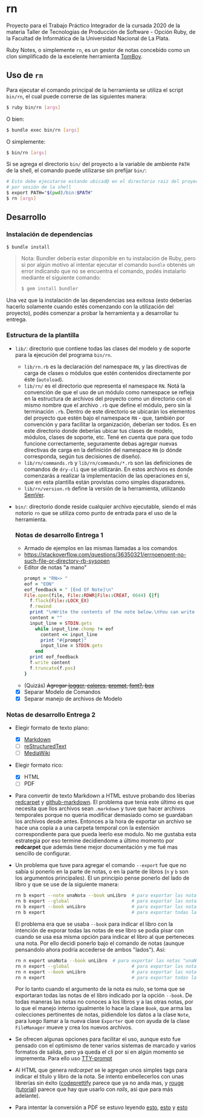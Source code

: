 # rn

Proyecto para el Trabajo Práctico Integrador de la cursada 2020 de la materia
Taller de Tecnologías de Producción de Software - Opción Ruby, de la Facultad de Informática de la Universidad Nacional de La Plata.

Ruby Notes, o simplemente `rn`, es un gestor de notas concebido como un clon simplificado
de la excelente herramienta [TomBoy](https://wiki.gnome.org/Apps/Tomboy).

## Uso de `rn`

Para ejecutar el comando principal de la herramienta se utiliza el script `bin/rn`, el cual
puede correrse de las siguientes manera:

```bash
$ ruby bin/rn [args]
```

O bien:

```bash
$ bundle exec bin/rn [args]
```

O simplemente:

```bash
$ bin/rn [args]
```

Si se agrega el directorio `bin/` del proyecto a la variable de ambiente `PATH` de la shell,
el comando puede utilizarse sin prefijar `bin/`:

```bash
# Esto debe ejecutarse estando ubicad@ en el directorio raiz del proyecto, una única vez
# por sesión de la shell
$ export PATH="$(pwd)/bin:$PATH"
$ rn [args]
```


## Desarrollo

### Instalación de dependencias

```bash
$ bundle install
```

> Nota: Bundler debería estar disponible en tu instalación de Ruby, pero si por algún
> motivo al intentar ejecutar el comando `bundle` obtenés un error indicando que no se
> encuentra el comando, podés instalarlo mediante el siguiente comando:
>
> ```bash
> $ gem install bundler
> ```

Una vez que la instalación de las dependencias sea exitosa (esto deberías hacerlo solamente
cuando estés comenzando con la utilización del proyecto), podés comenzar a probar la
herramienta y a desarrollar tu entrega.

### Estructura de la plantilla

* `lib/`: directorio que contiene todas las clases del modelo y de soporte para la ejecución
  del programa `bin/rn`.
  * `lib/rn.rb` es la declaración del namespace `RN`, y las directivas de carga de clases
    o módulos que estén contenidos directamente por éste (`autoload`).
  * `lib/rn/` es el directorio que representa el namespace `RN`. Notá la convención de que
    el uso de un módulo como namespace se refleja en la estructura de archivos del proyecto
    como un directorio con el mismo nombre que el archivo `.rb` que define el módulo, pero
    sin la terminación `.rb`. Dentro de este directorio se ubicarán los elementos del
    proyecto que estén bajo el namespace `RN` - que, también por convención y para facilitar
    la organización, deberían ser todos. Es en este directorio donde deberías ubicar tus
    clases de modelo, módulos, clases de soporte, etc. Tené en cuenta que para que todo
    funcione correctamente, seguramente debas agregar nuevas directivas de carga en la
    definición del namespace `RN` (o dónde corresponda, según tus decisiones de diseño).
  * `lib/rn/commands.rb` y `lib/rn/commands/*.rb` son las definiciones de comandos de
    `dry-cli` que se utilizarán. En estos archivos es donde comenzarás a realizar la
    implementación de las operaciones en sí, que en esta plantilla están provistas como
    simples disparadores.
  * `lib/rn/version.rb` define la versión de la herramienta, utilizando [SemVer](https://semver.org/lang/es/).
* `bin/`: directorio donde reside cualquier archivo ejecutable, siendo el más notorio `rn`
  que se utiliza como punto de entrada para el uso de la herramienta.

  ### Notas de desarrollo Entrega 1

  * Armado de ejemplos en las mismas llamadas a los comandos
  * https://stackoverflow.com/questions/36350321/errnoenoent-no-such-file-or-directory-rb-sysopen
  * Editor de notas "a mano"
    ```ruby
    prompt = "RN>> "
    eof = "EON"
    eof_feedback = " [End Of Note]\n"
    File.open(file, File::RDWR|File::CREAT, 0644) {|f|
      f.flock(File::LOCK_EX)
      f.rewind
      print "\nWrite the contents of the note below.\nYou can write multiple lines.\nEnd the note with '#{eof}' + [Enter].\n\n#{prompt}"
      content = ""
      input_line = STDIN.gets
        while input_line.chomp != eof
          content << input_line
          print "#{prompt}"
          input_line = STDIN.gets
        end
      print eof_feedback
      f.write content
      f.truncate(f.pos)
    }
    ```
  * (Quizás) ~~Agregar [logger](https://github.com/piotrmurach/tty-logger), [colores](), [prompt](https://github.com/piotrmurach/tty-prompt), [font?](https://github.com/piotrmurach/tty-font), [box](https://github.com/piotrmurach/tty-box)~~

  * [x] Separar Modelo de Comandos 
  *  [x] Separar manejo de archivos de Modelo

### Notas de desarrollo Entrega 2
  * Elegir formato de texto plano:
    + [x] [Markdown](https://daringfireball.net/projects/markdown/syntax)
    + [ ] [reStructuredText](https://docutils.sourceforge.io/docs/user/rst/quickref.html)
    + [ ] [MediaWiki](https://www.mediawiki.org/wiki/MediaWiki_Language_Extension_Bundle)
  * Elegir formato rico:
    + [x] HTML
    + [ ] PDF
  * Para convertir de texto Markdown a HTML estuve probando dos liberias [redcarpet](https://github.com/vmg/redcarpet) y [github-markdown](https://github.com/github/markup). El problema que tenia este último es que necesita que llos archivos sean `.markdown` y tuve que hacer archivos temporales porque no queria modificar demasiado como se guardaban los archivos desde antes. Entonces a la hora de exportar un archivo se hace una copia a a una carpeta temporal con la estensión correspondiente para que pueda leerlo ese modulo. No me gustaba esta estrategia por eso termine decidiendome a último momento por **redcarpet** que además tiene mejor documentación y me fué mas sencillo de configurar.
  * Un problema que tuve para agregar el comando `--export` fue que no sabía si ponerlo en la parte de notas, o en la parte de libros (`n` y `b` son los argumentos principales). El un principio pense ponerlo del lado de libro y que se use de la siguiente manera:
    ```bash
    rn b export --note unaNota --book unLibro  # para exportar las notas "unaNota" de "unLibro"
    rn b export --global                       # para exportar las notas globales
    rn b export --book unLibro                 # para exportar las notas de unLibro
    rn b export                                # para exportar todas las notas
    ```
    El problema era que se usaba `--book` para indicar el libro con la intención de exporar todas las notas de ese libro se podia pisar con cuando se usa esa misma opción para indicar el libro al que perteneces una nota. Por ello decidi ponerlo bajo el comando de notas (aunque pensandolo ahora podría accederse de ambos "lados").
    Asi:
    ```bash
    rn n export unaNota --book unLibro  # para exportar las notas "unaNota" de "unLibro"
    rn n export --global                       # para exportar las notas globales
    rn n export --book unLibro                 # para exportar las notas de unLibro
    rn n export                                # para exportar todas las notas
    ```
    Por lo tanto cuando el argumento de la nota es nulo, se toma que se exportaran todas las notas de el libro indicado por la opción `--book`.
    De todas maneras las notas no conoces a los libros y a las otras notas, por lo que el manejo interno igualmente lo hace la clase `Book`, que arma las colecciones pertinentes de notas, pidiendole los datos a la clase `Note`, para luego llamar a la nueva clase `Exporter` que con ayuda de la clase `FileManager` mueve y crea los nuevos archivos.
  * Se ofrecen algunas opciones para facilitar el uso, aunque esto fue pensado con el optimismo de tener varios sistemas de marcado y varios formatos de salida, pero ya queda el cli por si en algún momento se imprementa. Para ello uso [TTY-prompt](https://github.com/piotrmurach/tty-prompt)

  * Al HTML que genera *redcarpet* se le agregan unos simples tags para indicar el título y libro de la nota. Se intento embellecerlos con unas librerías sin éxito ([codeprettify](https://github.com/googlearchive/code-prettify#readme) parece que ya no anda mas, y [rouge](https://github.com/rouge-ruby/) ([tutorial](https://www.tom-meehan.com/posts/how-i-get-this-awesome-syntax-highlighting-using-redcarpet-and-rouge)) parece que hay que usarlo con *rails*, asi que para más adelante).
  * Para intentar la conversión a PDF se estuvo leyendo [esto](https://github.com/walle/gimli), [esto](http://www.rubyinside.com/prawn-ruby-pdf-library-987.html) y [esto](https://wkhtmltopdf.org/)